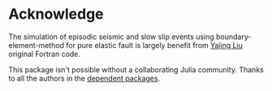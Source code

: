 # Acknowledge

The simulation of episodic seismic and slow slip events using boundary-element-method
for pure elastic fault is largely benefit from
[Yajing Liu](https://liumcgill.wordpress.com/) original Fortran code.

This package isn't possible without a collaborating Julia community. Thanks to
all the authors in the [dependent packages](https://github.com/shipengcheng1230/JuEQ.jl/blob/master/Project.toml).
